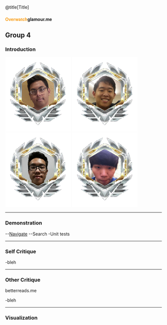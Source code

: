 @title[Title]
#### <span style="font-family:Helvetica Neue; font-weight:bold"> <span style="color:#f99e1a">Overwatch</span>glamour.me</span>
Group 4
---

### Introduction

![profile](static/media/akhil.png)
![profile](static/media/allen.png)
![profile](static/media/peter.png)
![profile](static/media/sangwon.png)

---
### Demonstration
 
--[Navigate](https://overwatchglam.me)
--Search
-Unit tests
 
---
### Self Critique
-bleh
 
---
### Other Critique
betterreads.me
 
-bleh
 
---
### Visualization
 
